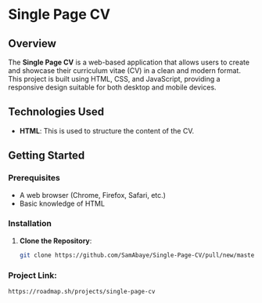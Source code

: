 # Single Page CV

## Overview

The **Single Page CV** is a web-based application that allows users to create and showcase their curriculum vitae (CV) in a clean and modern format. This project is built using HTML, CSS, and JavaScript, providing a responsive design suitable for both desktop and mobile devices.

## Technologies Used

- **HTML**: This is used to structure the content of the CV.

## Getting Started

### Prerequisites

- A web browser (Chrome, Firefox, Safari, etc.)
- Basic knowledge of HTML

### Installation

1. **Clone the Repository**:
   ```bash
   git clone https://github.com/SamAbaye/Single-Page-CV/pull/new/master

### Project Link:
 ```bash
https://roadmap.sh/projects/single-page-cv

